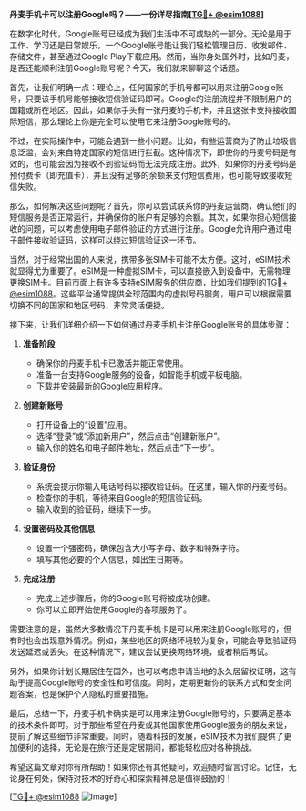 **丹麦手机卡可以注册Google吗？——一份详尽指南[[TG💪+ @esim1088](https://t.me/s/esim1088)]**

在数字化时代，Google账号已经成为我们生活中不可或缺的一部分。无论是用于工作、学习还是日常娱乐，一个Google账号能让我们轻松管理日历、收发邮件、存储文件，甚至通过Google Play下载应用。然而，当你身处国外时，比如丹麦，是否还能顺利注册Google账号呢？今天，我们就来聊聊这个话题。

首先，让我们明确一点：理论上，任何国家的手机号都可以用来注册Google账号，只要该手机号能够接收短信验证码即可。Google的注册流程并不限制用户的国籍或所在地区。因此，如果你手头有一张丹麦的手机卡，并且这张卡支持接收国际短信，那么理论上你是完全可以使用它来注册Google账号的。

不过，在实际操作中，可能会遇到一些小问题。比如，有些运营商为了防止垃圾信息泛滥，会对来自特定国家的短信进行拦截。这种情况下，即使你的丹麦号码是有效的，也可能会因为接收不到验证码而无法完成注册。此外，如果你的丹麦号码是预付费卡（即充值卡），并且没有足够的余额来支付短信费用，也可能导致接收短信失败。

那么，如何解决这些问题呢？首先，你可以尝试联系你的丹麦运营商，确认他们的短信服务是否正常运行，并确保你的账户有足够的余额。其次，如果你担心短信接收的问题，可以考虑使用电子邮件验证的方式进行注册。Google允许用户通过电子邮件接收验证码，这样可以绕过短信验证这一环节。

当然，对于经常出国的人来说，携带多张SIM卡可能不太方便。这时，eSIM技术就显得尤为重要了。eSIM是一种虚拟SIM卡，可以直接嵌入到设备中，无需物理更换SIM卡。目前市面上有许多支持eSIM服务的供应商，比如我们提到的[TG💪+ @esim1088](https://t.me/s/esim1088)。这些平台通常提供全球范围内的虚拟号码服务，用户可以根据需要切换不同的国家和地区号码，非常灵活便捷。

接下来，让我们详细介绍一下如何通过丹麦手机卡注册Google账号的具体步骤：

1. **准备阶段**  
   - 确保你的丹麦手机卡已激活并能正常使用。
   - 准备一台支持Google服务的设备，如智能手机或平板电脑。
   - 下载并安装最新的Google应用程序。

2. **创建新账号**  
   - 打开设备上的“设置”应用。
   - 选择“登录”或“添加新用户”，然后点击“创建新账户”。
   - 输入你的姓名和电子邮件地址，然后点击“下一步”。

3. **验证身份**  
   - 系统会提示你输入电话号码以接收验证码。在这里，输入你的丹麦号码。
   - 检查你的手机，等待来自Google的短信验证码。
   - 输入收到的验证码，继续下一步。

4. **设置密码及其他信息**  
   - 设置一个强密码，确保包含大小写字母、数字和特殊字符。
   - 填写其他必要的个人信息，如出生日期等。

5. **完成注册**  
   - 完成上述步骤后，你的Google账号将被成功创建。
   - 你可以立即开始使用Google的各项服务了。

需要注意的是，虽然大多数情况下丹麦手机卡是可以用来注册Google账号的，但有时也会出现意外情况。例如，某些地区的网络环境较为复杂，可能会导致验证码发送延迟或丢失。在这种情况下，建议尝试更换网络环境，或者稍后再试。

另外，如果你计划长期居住在国外，也可以考虑申请当地的永久居留权证明，这有助于提高Google账号的安全性和可信度。同时，定期更新你的联系方式和安全问题答案，也是保护个人隐私的重要措施。

最后，总结一下，丹麦手机卡确实是可以用来注册Google账号的，只要满足基本的技术条件即可。对于那些希望在丹麦或其他国家使用Google服务的朋友来说，提前了解这些细节非常重要。同时，随着科技的发展，eSIM技术为我们提供了更加便利的选择，无论是在旅行还是定居期间，都能轻松应对各种挑战。

希望这篇文章对你有所帮助！如果你还有其他疑问，欢迎随时留言讨论。记住，无论身在何处，保持对技术的好奇心和探索精神总是值得鼓励的！

[[TG💪+ @esim1088](https://t.me/s/esim1088) ![Image](https://i.postimg.cc/4NQfJmqS/Snipaste-2025-05-13-00-14-12.png)]